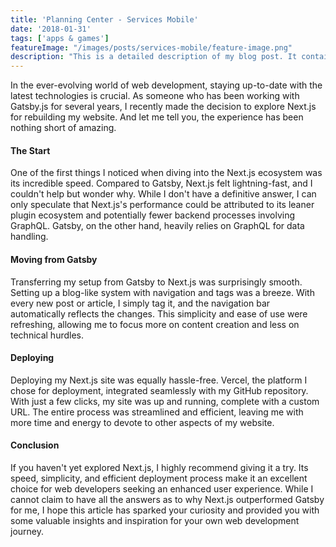 ```yaml
---
title: 'Planning Center - Services Mobile'
date: '2018-01-31'
tags: ['apps & games']
featureImage: "/images/posts/services-mobile/feature-image.png"
description: "This is a detailed description of my blog post. It contains many words and offers insights on a specific topic."
---
```



In the ever-evolving world of web development, staying up-to-date with the latest technologies is crucial. As someone who has been working with Gatsby.js for several years, I recently made the decision to explore Next.js for rebuilding my website. And let me tell you, the experience has been nothing short of amazing.


#### The Start
One of the first things I noticed when diving into the Next.js ecosystem was its incredible speed. Compared to Gatsby, Next.js felt lightning-fast, and I couldn't help but wonder why. While I don't have a definitive answer, I can only speculate that Next.js's performance could be attributed to its leaner plugin ecosystem and potentially fewer backend processes involving GraphQL. Gatsby, on the other hand, heavily relies on GraphQL for data handling.

#### Moving from Gatsby
Transferring my setup from Gatsby to Next.js was surprisingly smooth. Setting up a blog-like system with navigation and tags was a breeze. With every new post or article, I simply tag it, and the navigation bar automatically reflects the changes. This simplicity and ease of use were refreshing, allowing me to focus more on content creation and less on technical hurdles.

#### Deploying
Deploying my Next.js site was equally hassle-free. Vercel, the platform I chose for deployment, integrated seamlessly with my GitHub repository. With just a few clicks, my site was up and running, complete with a custom URL. The entire process was streamlined and efficient, leaving me with more time and energy to devote to other aspects of my website.

#### Conclusion
If you haven't yet explored Next.js, I highly recommend giving it a try. Its speed, simplicity, and efficient deployment process make it an excellent choice for web developers seeking an enhanced user experience. While I cannot claim to have all the answers as to why Next.js outperformed Gatsby for me, I hope this article has sparked your curiosity and provided you with some valuable insights and inspiration for your own web development journey.
